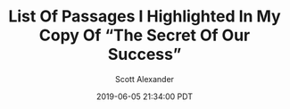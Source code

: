 ---
layout: podcast
title: "List Of Passages I Highlighted In My Copy Of “The Secret Of Our Success”"
author: Scott Alexander
description: https://slatestarcodex.com/2019/06/05/list-of-passages-i-highlighted-in-my-copy-of-the-secret-of-our-success/
date: 2019-06-05 21:34:00 PDT
length: 11527168
duration: 2882
guid: list-of-passages-i-highlighted-in-my-copy-of-the-secret-of-our-success
---